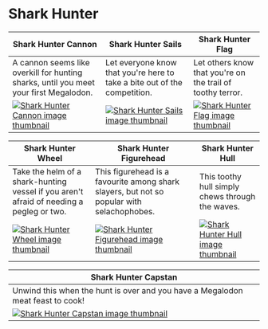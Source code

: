 # Shark Hunter

| Shark Hunter Cannon | Shark Hunter Sails | Shark Hunter Flag |
| ------------------- | ------------------ | ----------------- |
| A cannon seems like overkill for hunting sharks, until you meet your first Megalodon. | Let everyone know that you're here to take a bite out of the competition. | Let others know that you're on the trail of toothy terror. |
| [![Shark Hunter Cannon image thumbnail](https://seaofthieves.wiki.gg/images/a/a1/Shark_Hunter_Cannon.png)](https://seaofthieves.wiki.gg/wiki/Shark_Hunter_Cannon) | [![Shark Hunter Sails image thumbnail](https://seaofthieves.wiki.gg/images/c/cd/Shark_Hunter_Sails.png)](https://seaofthieves.wiki.gg/wiki/Shark_Hunter_Sails) | [![Shark Hunter Flag image thumbnail](https://seaofthieves.wiki.gg/images/0/04/Shark_Hunter_Flag.png)](https://seaofthieves.wiki.gg/wiki/Shark_Hunter_Flag) |

| Shark Hunter Wheel | Shark Hunter Figurehead | Shark Hunter Hull |
| ------------------ | ----------------------- | ----------------- |
| Take the helm of a shark-hunting vessel if you aren't afraid of needing a pegleg or two. | This figurehead is a favourite among shark slayers, but not so popular with selachophobes. | This toothy hull simply chews through the waves. |
| [![Shark Hunter Wheel image thumbnail](https://seaofthieves.wiki.gg/images/0/0d/Shark_Hunter_Wheel.png)](https://seaofthieves.wiki.gg/wiki/Shark_Hunter_Wheel) | [![Shark Hunter Figurehead image thumbnail](https://seaofthieves.wiki.gg/images/2/24/Shark_Hunter_Figurehead.png)](https://seaofthieves.wiki.gg/wiki/Shark_Hunter_Figurehead) | [![Shark Hunter Hull image thumbnail](https://seaofthieves.wiki.gg/images/9/9a/Shark_Hunter_Hull.png)](https://seaofthieves.wiki.gg/wiki/Shark_Hunter_Hull) |

| Shark Hunter Capstan |
| -------------------- |
| Unwind this when the hunt is over and you have a Megalodon meat feast to cook! |
| [![Shark Hunter Capstan image thumbnail](https://seaofthieves.wiki.gg/images/e/e2/Shark_Hunter_Capstan.png)](https://seaofthieves.wiki.gg/wiki/Shark_Hunter_Capstan) |
